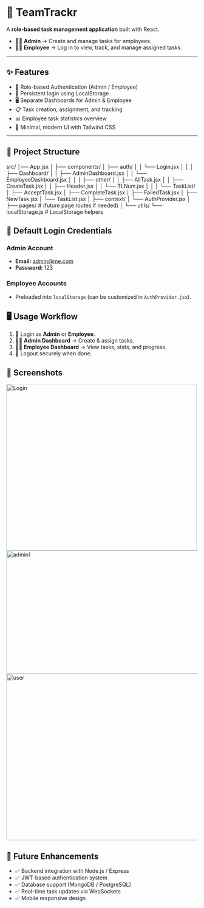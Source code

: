 # 🚀 TeamTrackr 

A **role-based task management application** built with React.  
- 👨‍💼 **Admin** → Create and manage tasks for employees.  
- 👨‍💻 **Employee** → Log in to view, track, and manage assigned tasks.  

---

## ✨ Features
- 🔑 Role-based Authentication (Admin / Employee)  
- 📌 Persistent login using LocalStorage  
- 🖥️ Separate Dashboards for Admin & Employee  
- 📋 Task creation, assignment, and tracking  
- 📊 Employee task statistics overview  
- 🎨 Minimal, modern UI with Tailwind CSS  

---

## 📂 Project Structure
src/
│── App.jsx
│
├── components/
│ ├── auth/
│ │ └── Login.jsx
│ │
│ ├── Dashboard/
│ │ ├── AdminDashboard.jsx
│ │ └── EmployeeDashboard.jsx
│ │
│ ├── other/
│ │ ├── AllTask.jsx
│ │ ├── CreateTask.jsx
│ │ ├── Header.jsx
│ │ └── TLNum.jsx
│ │
│ └── TaskList/
│ ├── AcceptTask.jsx
│ ├── CompleteTask.jsx
│ ├── FailedTask.jsx
│ ├── NewTask.jsx
│ └── TaskList.jsx
│
├── context/
│ └── AuthProvider.jsx
│
├── pages/ # (future page routes if needed)
│
└── utils/
└── localStorage.js # LocalStorage helpers

## 🔑 Default Login Credentials

### Admin Account
- **Email:** admin@me.com  
- **Password:** 123  

### Employee Accounts
- Preloaded into `localStorage` (can be customized in `AuthProvider.jsx`).  

## 🖥️ Usage Workflow
1. 🔐 Login as **Admin** or **Employee**.  
2. 👨‍💼 **Admin Dashboard** → Create & assign tasks.  
3. 👨‍💻 **Employee Dashboard** → View tasks, stats, and progress.  
4. 🚪 Logout securely when done.  

## 📸 Screenshots
<img width="502" height="439" alt="Login" src="https://github.com/user-attachments/assets/6741a2bf-c4c5-440a-a17b-f9c511153b2a" />
<img width="941" height="324" alt="admin1" src="https://github.com/user-attachments/assets/dd43635a-9b8e-4652-ac1c-a6c09c8dde13" />
<img width="923" height="439" alt="user" src="https://github.com/user-attachments/assets/921e4d19-fd6b-4ac2-b6c1-677fa88543f6" />


## 📌 Future Enhancements
- ✅ Backend integration with Node.js / Express  
- ✅ JWT-based authentication system  
- ✅ Database support (MongoDB / PostgreSQL)  
- ✅ Real-time task updates via WebSockets  
- ✅ Mobile responsive design  
